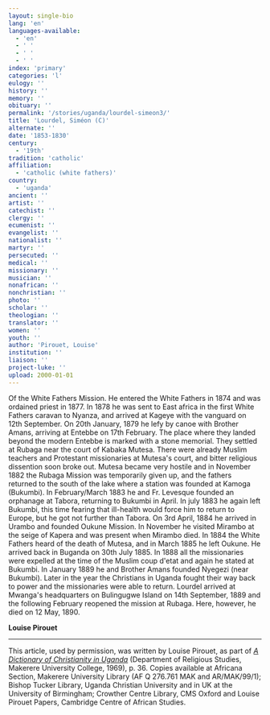 ```yaml
---
layout: single-bio
lang: 'en'
languages-available:
  - 'en'
  - ' '
  - ' '
  - ' '
index: 'primary'
categories: 'l'
eulogy: ''
history: ''
memory: ''
obituary: ''
permalink: '/stories/uganda/lourdel-simeon3/'
title: 'Lourdel, Siméon (C)'
alternate: ''
date: '1853-1830'
century:
  - '19th'
tradition: 'catholic'
affiliation:
  - 'catholic (white fathers)'
country:
  - 'uganda'
ancient: ''
artist: ''
catechist: ''
clergy: ''
ecumenist: ''
evangelist: ''
nationalist: ''
martyr: ''
persecuted: ''
medical: ''
missionary: ''
musician: ''
nonafrican: ''
nonchristian: ''
photo: ''
scholar: ''
theologian: ''
translator: ''
women: ''
youth: ''
author: 'Pirouet, Louise'
institution: ''
liaison: ''
project-luke: ''
upload: 2000-01-01
---
```



Of the White Fathers Mission. He entered the White Fathers in 1874 and was ordained priest in 1877. In 1878 he was sent to East africa in the first White Fathers caravan to Nyanza, and arrived at Kageye with the vanguard on 12th September. On 20th January, 1879 he lefy by canoe with Brother Amans, arriving at Entebbe on 17th February. The place where they landed beyond the modern Entebbe is marked with a stone memorial. They settled at Rubaga near the court of Kabaka Mutesa. There were already Muslim teachers and Protestant missionaries at Mutesa's court, and bitter religious dissention soon broke out. Mutesa became very hostile and in November 1882 the Rubaga Mission was temporarily given up, and the fathers returned to the south of the lake where a station was founded at Kamoga (Bukumbi). In February/March 1883 he and Fr. Levesque founded an orphanage at Tabora, returning to Bukumbi in April. In july 1883 he again left Bukumbi, this time fearing that ill-health would force him to return to Europe, but he got not further than Tabora. On 3rd April, 1884 he arrived in Urambo and founded Oukune Mission. In November he visited Mirambo at the seige of Kapera and was present when Mirambo died. In 1884 the White Fathers heard of the death of Mutesa, and in March 1885 he left Oukune. He arrived back in Buganda on 30th July 1885. In 1888 all the missionaries were expelled at the time of the Muslim coup d'etat and again he stated at Bukumbi. In January 1889 he and Brother Amans founded Nyegezi (near Bukumbi). Later in the year the Christians in Uganda fought their way back to power and the missionaries were able to return. Lourdel arrived at Mwanga's headquarters on Bulingugwe Island on 14th September, 1889 and the following February reopened the mission at Rubaga. Here, however, he died on 12 May, 1890.

**Louise Pirouet**

---

This article, used by permission, was written by Louise Pirouet, as part of [*A Dictionary of Christianity in Uganda*](pirouet-foreword.html) (Department of Religious Studies, Makerere University College, 1969), p. 36. Copies available at Africana Section, Makerere University Library (AF Q 276.761 MAK and AR/MAK/99/1); Bishop Tucker Library, Uganda Christian University and in UK at the University of Birmingham; Crowther Centre Library, CMS Oxford and Louise Pirouet Papers, Cambridge Centre of African Studies.